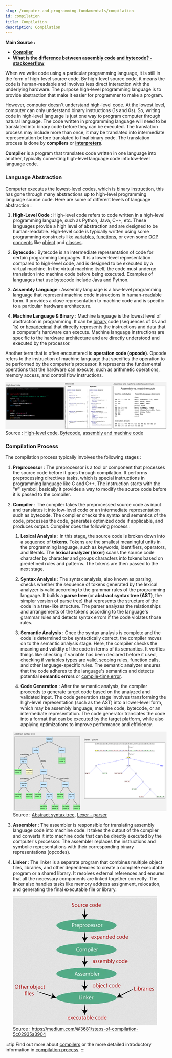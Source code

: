 ```yaml
---
slug: /computer-and-programming-fundamentals/compilation
id: compilation
title: Compilation
description: Compilation
---
```


**Main Source :**

- **[Compiler](https://en.wikipedia.org/wiki/Compiler)**
- **[What is the difference between assembly code and bytecode? - stackoverflow](https://stackoverflow.com/questions/1782415/what-is-the-difference-between-assembly-code-and-bytecode)**

When we write code using a particular programming language, it is still in the form of high-level source code. By high-level source code, it means the code is human-readable and involves less direct interaction with the underlying hardware. The purpose high-level programming language is to provide abstraction that make it easier for programmer to make a program.

However, computer doesn't understand high-level code. At the lowest level, computer can only understand binary instructions (1s and 0s). So, writing code in high-level language is just one way to program computer through natural language. The code written in programming language will need to be translated into binary code before they can be executed. The translation process may include more than once, it may be translated into intermediate representation before translated to final binary code. The translation process is done by **compilers** or **[interpreters](/computer-and-programming-fundamentals/interpreter)**.

**Compiler** is a program that translates code written in one language into another, typically converting high-level language code into low-level language code.

### Language Abstraction

Computer executes the lowest-level codes, which is binary instruction, this has gone through many abstractions up to high-level programming language source code. Here are some of different levels of language abstraction :

1. **High-Level Code** : High-level code refers to code written in a high-level programming language, such as Python, Java, C++, etc. These languages provide a high level of abstraction and are designed to be human-readable. High-level code is typically written using some programming constructs like [variables](/computer-and-programming-fundamentals/programming-concepts#variables--data-types), [functions](/computer-and-programming-fundamentals/programming-concepts#functions), or even some [OOP concepts](/computer-and-programming-fundamentals/object-oriented-programming) like [object](/computer-and-programming-fundamentals/object-oriented-programming#object) and [classes](/computer-and-programming-fundamentals/object-oriented-programming#class).

2. **Bytecode** : Bytecode is an intermediate representation of code for certain programming languages. It is a lower-level representation compared to high-level code, and is designed to be executed by a virtual machine. In the virtual machine itself, the code must undergo translation into machine code before being executed. Examples of languages that use bytecode include Java and Python.

3. **Assembly Language** : Assembly language is a low-level programming language that represent machine code instructions in human-readable form. It provides a close representation to machine code and is specific to a particular hardware architecture.

4. **Machine Language & Binary** : Machine language is the lowest level of abstraction in programming. It can be [binary](/computer-and-programming-fundamentals/number-system#binary) code (sequences of 0s and 1s) or [hexadecimal](/computer-and-programming-fundamentals/number-system#hexadecimal) that directly represents the instructions and data that a computer's hardware can execute. Machine language instructions are specific to the hardware architecture and are directly understood and executed by the processor.

Another term that is often encountered is **operation code (opcode)**. Opcode refers to the instruction of machine language that specifies the operation to be performed by the computer's processor. It represents the fundamental operations that the hardware can execute, such as arithmetic operations, memory access, and control flow instructions.

![Language abstraction comparison](./language-abstraction.png)  
Source : [High-level code](https://stackify.com/python-tips-10-tricks-for-optimizing-your-code/), [Bytecode](https://www.sciencedirect.com/topics/computer-science/bytecode), [assembly and machine code](https://www.nayuki.io/page/a-fundamental-introduction-to-x86-assembly-programming)

### Compilation Process

The compilation process typically involves the following stages :

1. **Preprocessor** : The preprocessor is a tool or component that processes the source code before it goes through compilation. It performs preprocessing directives tasks, which is special instructions in programming language like C and C++. The instruction starts with the "#" symbol, basically it provides a way to modify the source code before it is passed to the compiler.

2. **Compiler** : The compiler takes the preprocessed source code as input and translates it into low-level code or an intermediate representation such as bytecode. The compiler checks the syntax and semantics of the code, processes the code, generates optimized code if applicable, and produces output. Compiler does the following process :

   1. **Lexical Analysis** : In this stage, the source code is broken down into a sequence of **tokens**. Tokens are the smallest meaningful units in the programming language, such as keywords, identifiers, operators, and literals. The **lexical analyzer (lexer)** scans the source code character by character and groups characters into tokens based on predefined rules and patterns. The tokens are then passed to the next stage.

   2. **Syntax Analysis** : The syntax analysis, also known as parsing, checks whether the sequence of tokens generated by the lexical analyzer is valid according to the grammar rules of the programming language. It builds a **parse tree** (or **abstract syntax tree (AST)**, the simpler version of parse tree) that represents the structure of the code in a tree-like structure. The parser analyzes the relationships and arrangements of the tokens according to the language's grammar rules and detects syntax errors if the code violates those rules.

   3. **Semantic Analysis** : Once the syntax analysis is complete and the code is determined to be syntactically correct, the compiler moves on to the semantic analysis stage. Here, the compiler checks the meaning and validity of the code in terms of its semantics. It verifies things like checking if variable has been declared before it used, checking if variables types are valid, scoping rules, function calls, and other language-specific rules. The semantic analyzer ensures that the code adheres to the language's semantics and detects potential **semantic errors** or [compile-time error](/computer-and-programming-fundamentals/programming-concepts#type-of-error).

   4. **Code Generation** : After the semantic analysis, the compiler proceeds to generate target code based on the analyzed and validated input. The code generation stage involves transforming the high-level representation (such as the AST) into a lower-level form, which may be assembly language, machine code, bytecode, or an intermediate representation. The code generator translates the code into a format that can be executed by the target platform, while also applying optimizations to improve performance and efficiency.

   ![Compiler operation](./compiler-operation.png)  
   Source : [Abstract syntax tree](https://en.wikipedia.org/wiki/Abstract_syntax_tree), [Lexer - parser](https://en.wikipedia.org/wiki/Compiler#/media/File:Xxx_Scanner_and_parser_example_for_C.gif)

3. **Assembler** : The assembler is responsible for translating assembly language code into machine code. It takes the output of the compiler and converts it into machine code that can be directly executed by the computer's processor. The assembler replaces the instructions and symbolic representations with their corresponding binary representations (opcodes).

4. **Linker** : The linker is a separate program that combines multiple object files, libraries, and other dependencies to create a complete executable program or a shared library. It resolves external references and ensures that all the necessary components are linked together correctly. The linker also handles tasks like memory address assignment, relocation, and generating the final executable file or library.

   ![Compilation process](./compilation-process.png)  
   Source : https://medium.com/@3681/steps-of-compilation-5c02935a3904

:::tip
Find out more about [compilers](/compilers) or the more detailed introductory information in [compilation process](/compilers/compilers-fundamentals#compilation-process).
:::
